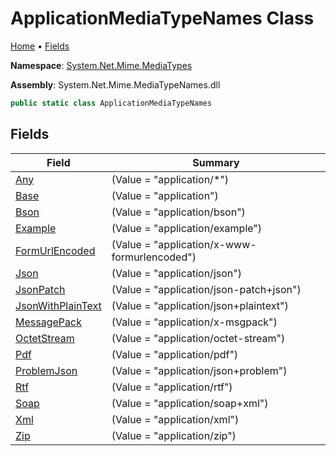# ApplicationMediaTypeNames Class

[Home](../../README.md) &#x2022; [Fields](#fields)

**Namespace**: [System.Net.Mime.MediaTypes](../README.md)

**Assembly**: System\.Net\.Mime\.MediaTypeNames\.dll

```csharp
public static class ApplicationMediaTypeNames
```

## Fields

| Field | Summary |
| ----- | ------- |
| [Any](Any/README.md) |  \(Value = "application/\*"\) |
| [Base](Base/README.md) |  \(Value = "application"\) |
| [Bson](Bson/README.md) |  \(Value = "application/bson"\) |
| [Example](Example/README.md) |  \(Value = "application/example"\) |
| [FormUrlEncoded](FormUrlEncoded/README.md) |  \(Value = "application/x\-www\-formurlencoded"\) |
| [Json](Json/README.md) |  \(Value = "application/json"\) |
| [JsonPatch](JsonPatch/README.md) |  \(Value = "application/json\-patch\+json"\) |
| [JsonWithPlainText](JsonWithPlainText/README.md) |  \(Value = "application/json\+plaintext"\) |
| [MessagePack](MessagePack/README.md) |  \(Value = "application/x\-msgpack"\) |
| [OctetStream](OctetStream/README.md) |  \(Value = "application/octet\-stream"\) |
| [Pdf](Pdf/README.md) |  \(Value = "application/pdf"\) |
| [ProblemJson](ProblemJson/README.md) |  \(Value = "application/json\+problem"\) |
| [Rtf](Rtf/README.md) |  \(Value = "application/rtf"\) |
| [Soap](Soap/README.md) |  \(Value = "application/soap\+xml"\) |
| [Xml](Xml/README.md) |  \(Value = "application/xml"\) |
| [Zip](Zip/README.md) |  \(Value = "application/zip"\) |

